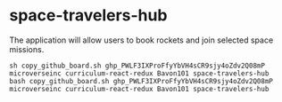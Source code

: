 # space-travelers-hub
The application will allow users to book rockets and join selected space missions.

    sh copy_github_board.sh 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 microverseinc curriculum-react-redux Bavon101 space-travelers-hub
	bash copy_github_board.sh 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 microverseinc curriculum-react-redux Bavon101 space-travelers-hub 
